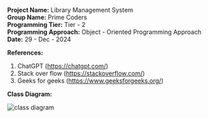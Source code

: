 **Project Name:** Library Management System<br />
**Group Name:** Prime Coders<br />
**Programming Tier:** Tier - 2<br />
**Programming Approach:** Object - Oriented Programming Approach<br />
**Date:** 29 - Dec - 2024<br />

**References:**<br />

1. ChatGPT (https://chatgpt.com/)<br />
2. Stack over flow (https://stackoverflow.com/)<br />
3. Geeks for geeks (https://www.geeksforgeeks.org/)<br />

**Class Diagram:**<br />

![class diagram](https://github.com/user-attachments/assets/a7238802-5936-4135-9054-051a7b673a9d)
